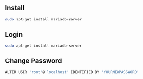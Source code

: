 ## Install

```sh
sudo apt-get install mariadb-server
```

## Login

```sh
sudo apt-get install mariadb-server
```

## Change Password

```sh
ALTER USER 'root'@'localhost' IDENTIFIED BY 'YOURNEWPASSWORD'
```
